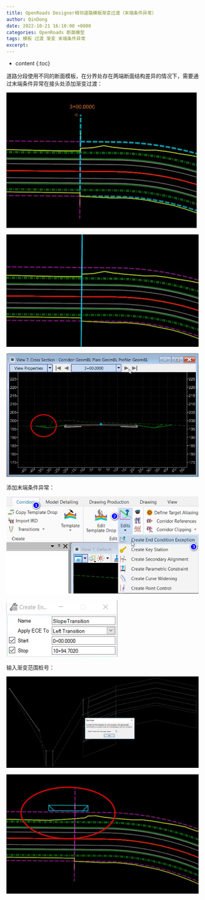 ```yaml
---
title: OpenRoads Designer相邻道路模板渐变过渡（末端条件异常）
author: QinDong
date: 2022-10-21 16:10:00 +0800
categories: OpenRoads 断面模型
tags: 模板 过渡 渐变 末端条件异常
excerpt: 
---
```

* content
{:toc}

道路分段使用不同的断面模板，在分界处存在两端断面结构差异的情况下，需要通过末端条件异常在接头处添加渐变过渡：

![](/img/2022/2022-10-21-16-17-30.png)

![](/img/2022/2022-10-21-16-17-57.png)

![](/img/2022/2022-10-21-16-18-28.png)

添加末端条件异常：

![](/img/2022/2022-10-21-16-19-28.png)

![](/img/2022/2022-10-21-16-20-25.png)

输入渐变范围桩号：

![](/img/2022/2022-10-21-16-22-11.png)

![](/img/2022/2022-10-21-16-22-51.png)